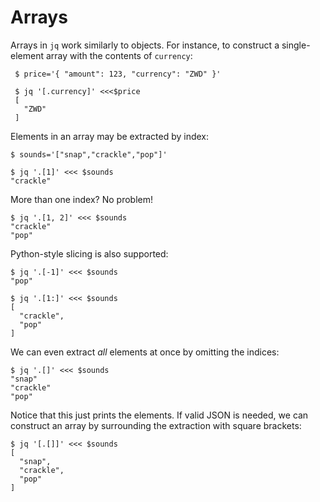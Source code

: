 Arrays
========================================

Arrays in `jq` work similarly to objects. 
For instance, to construct a single-element array with the contents of `currency`:

     $ price='{ "amount": 123, "currency": "ZWD" }'
     
     $ jq '[.currency]' <<<$price
     [
       "ZWD"
     ]

Elements in an array may be extracted by index:
    
    $ sounds='["snap","crackle","pop"]'

    $ jq '.[1]' <<< $sounds
    "crackle"

More than one index? No problem!

    $ jq '.[1, 2]' <<< $sounds
    "crackle"
    "pop"

Python-style slicing is also supported:

    $ jq '.[-1]' <<< $sounds
    "pop"
   
    $ jq '.[1:]' <<< $sounds
    [
      "crackle",
      "pop"
    ]


We can even extract *all* elements at once by omitting the indices:

    $ jq '.[]' <<< $sounds
    "snap"
    "crackle"
    "pop"
    
Notice that this just prints the elements. If valid JSON is needed,
we can construct an array by surrounding the extraction with square brackets:

    $ jq '[.[]]' <<< $sounds
    [
      "snap",
      "crackle",
      "pop"
    ]
